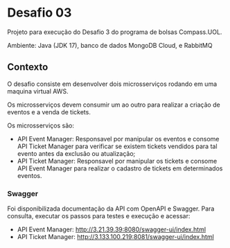 # Desafio 03
Projeto para execução do Desafio 3 do programa de bolsas Compass.UOL.  
  
Ambiente: Java (JDK 17), banco de dados MongoDB Cloud, e RabbitMQ
  
## Contexto 
O desafio consiste em desenvolver dois microsserviços rodando em uma maquina virtual AWS.

Os microsserviços devem consumir um ao outro para realizar a criação de eventos e a venda de tickets.

Os microsserviços são:
- API Event Manager: Responsavel por manipular os eventos e consome API Ticket Manager para verificar se existem tickets vendidos para tal evento antes da exclusão ou atualização;
- API Ticket Manager: Responsavel por manipular os tickets e consome API Event Manager para realizar o cadastro de tickets em determinados eventos.  

### Swagger
Foi disponibilizada documentação da API com OpenAPI e Swagger. Para consulta, executar os passos para testes e execução e acessar:
- API Event Manager: http://3.21.39.39:8080/swagger-ui/index.html  
- API Ticket Manager: http://3.133.100.219:8081/swagger-ui/index.html  
